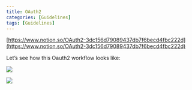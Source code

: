 ```yaml
---
title: OAuth2
categories: [Guidelines]
tags: [Guidelines]
---
```


[https://www.notion.so/OAuth2-3dc156d79089437db7f6becd4fbc222d](https://www.notion.so/OAuth2-3dc156d79089437db7f6becd4fbc222d)


Let’s see how this Oauth2 workflow looks like:


![](https://prod-files-secure.s3.us-west-2.amazonaws.com/9960fb2a-b75e-4bea-a8f9-b00925db1215/3bce41e0-99e8-4ebd-9701-e2bc9cbb79a2/Untitled.png?X-Amz-Algorithm=AWS4-HMAC-SHA256&X-Amz-Content-Sha256=UNSIGNED-PAYLOAD&X-Amz-Credential=ASIAZI2LB466WUFCPBPF%2F20250421%2Fus-west-2%2Fs3%2Faws4_request&X-Amz-Date=20250421T202424Z&X-Amz-Expires=3600&X-Amz-Security-Token=IQoJb3JpZ2luX2VjEDwaCXVzLXdlc3QtMiJIMEYCIQCwxZ%2Bzd0bVaPUN9ByeeWkXf%2BxorEKye9cJkYG5tgK1ZQIhAKa5odZaJx%2BjdxCBGhFO3C7IDkhHY2Ozh2cqWBe6wIZjKogECMX%2F%2F%2F%2F%2F%2F%2F%2F%2F%2FwEQABoMNjM3NDIzMTgzODA1IgzHq%2BWf0s1rmjVEk7cq3APmHD%2BldgS5BgSS%2BxFDPfQ%2F7ZXrU0JJtBUCyQ3jhAN98oFugxei8DCDob91uX52isTmFgmewO9EkgaJsVTlYKqSHUgwh1K5v4twvvReuWEO0LBVAZTGAQtK4k8RLE2ljLLV2s4%2F5cR%2FAYSPwFLtWORc0zrAw6rk8eOihE7bRGoSBRL1xuLaZjyonspYtZFDHYuyJTcAeEi29bmbq2FjeSg%2BhNePqpQTTKQk9J02R6ZfbGGvhw5jH19UcY%2FDcr0DAv%2BsqR9pHPSi1JndHcQyvZSW%2FB%2B%2FZJx%2BEyVvKaceXkTuhOUbqe7FybwgzZDalMT%2Ff5x%2BpX9YCrLhubCZUuFglFDIE3j33Bm7FnQiJOuXyOzyBx0xlIn8BeiSXL%2F%2BNKb2kv49ei9sS79alr2mvNsQA6YB5QedY1%2ByKsdecT0P3LeUwpmHyDmBmxtw6cdLibDvRZP5dhlSsm5frpC9cSp%2FBChfZqCvLNZ301NHPIy7910NsFGKjXxv%2BF%2FRkCP%2FY79871rsAbJeSohdpF9xUn0naR7GFd0JpZVz%2BVe%2FxaXE4LBtskZk4DDY%2BWLzX4P%2BCFPo67IPjOmtyZMhg1U2xV3pfIeEhLGnXZf6dnLqNutoImxoTFyMeaoSGooZn7ae%2BTCJuprABjqkAbP1OxTvhkJHQ9O7dNjSzvPTlSbR1GzkEyQN5jDkuRODi%2F40vV%2FvmsdZyoxQH1a06DlKVurj6fETAPuWV0b1iOhCHsuuQfFWJv8hGTR9urBmuALmO4hEsbRPqv4HzH7mNnxQa897v0p%2B3eNlpcfMyjlK%2B6%2BQ7JVPVG2Dx5d0%2Fz2t0T%2Fw9ONlH5BHT2S3dnnV5QXLGdoQQWPcPTAo6fLRhhSFSTMv&X-Amz-Signature=27bc0acc500359304f2efe50c14077c4b37076427520df4fcac726aae3c39382&X-Amz-SignedHeaders=host&x-id=GetObject)


![](https://prod-files-secure.s3.us-west-2.amazonaws.com/9960fb2a-b75e-4bea-a8f9-b00925db1215/27d32b66-de43-41de-80f7-7edb81d1190f/Untitled.png?X-Amz-Algorithm=AWS4-HMAC-SHA256&X-Amz-Content-Sha256=UNSIGNED-PAYLOAD&X-Amz-Credential=ASIAZI2LB466WUFCPBPF%2F20250421%2Fus-west-2%2Fs3%2Faws4_request&X-Amz-Date=20250421T202424Z&X-Amz-Expires=3600&X-Amz-Security-Token=IQoJb3JpZ2luX2VjEDwaCXVzLXdlc3QtMiJIMEYCIQCwxZ%2Bzd0bVaPUN9ByeeWkXf%2BxorEKye9cJkYG5tgK1ZQIhAKa5odZaJx%2BjdxCBGhFO3C7IDkhHY2Ozh2cqWBe6wIZjKogECMX%2F%2F%2F%2F%2F%2F%2F%2F%2F%2FwEQABoMNjM3NDIzMTgzODA1IgzHq%2BWf0s1rmjVEk7cq3APmHD%2BldgS5BgSS%2BxFDPfQ%2F7ZXrU0JJtBUCyQ3jhAN98oFugxei8DCDob91uX52isTmFgmewO9EkgaJsVTlYKqSHUgwh1K5v4twvvReuWEO0LBVAZTGAQtK4k8RLE2ljLLV2s4%2F5cR%2FAYSPwFLtWORc0zrAw6rk8eOihE7bRGoSBRL1xuLaZjyonspYtZFDHYuyJTcAeEi29bmbq2FjeSg%2BhNePqpQTTKQk9J02R6ZfbGGvhw5jH19UcY%2FDcr0DAv%2BsqR9pHPSi1JndHcQyvZSW%2FB%2B%2FZJx%2BEyVvKaceXkTuhOUbqe7FybwgzZDalMT%2Ff5x%2BpX9YCrLhubCZUuFglFDIE3j33Bm7FnQiJOuXyOzyBx0xlIn8BeiSXL%2F%2BNKb2kv49ei9sS79alr2mvNsQA6YB5QedY1%2ByKsdecT0P3LeUwpmHyDmBmxtw6cdLibDvRZP5dhlSsm5frpC9cSp%2FBChfZqCvLNZ301NHPIy7910NsFGKjXxv%2BF%2FRkCP%2FY79871rsAbJeSohdpF9xUn0naR7GFd0JpZVz%2BVe%2FxaXE4LBtskZk4DDY%2BWLzX4P%2BCFPo67IPjOmtyZMhg1U2xV3pfIeEhLGnXZf6dnLqNutoImxoTFyMeaoSGooZn7ae%2BTCJuprABjqkAbP1OxTvhkJHQ9O7dNjSzvPTlSbR1GzkEyQN5jDkuRODi%2F40vV%2FvmsdZyoxQH1a06DlKVurj6fETAPuWV0b1iOhCHsuuQfFWJv8hGTR9urBmuALmO4hEsbRPqv4HzH7mNnxQa897v0p%2B3eNlpcfMyjlK%2B6%2BQ7JVPVG2Dx5d0%2Fz2t0T%2Fw9ONlH5BHT2S3dnnV5QXLGdoQQWPcPTAo6fLRhhSFSTMv&X-Amz-Signature=3125e2d1e7a84b1f5b57b2b64f87c245178b3f0a0a694e6135e97e8af27acef8&X-Amz-SignedHeaders=host&x-id=GetObject)

